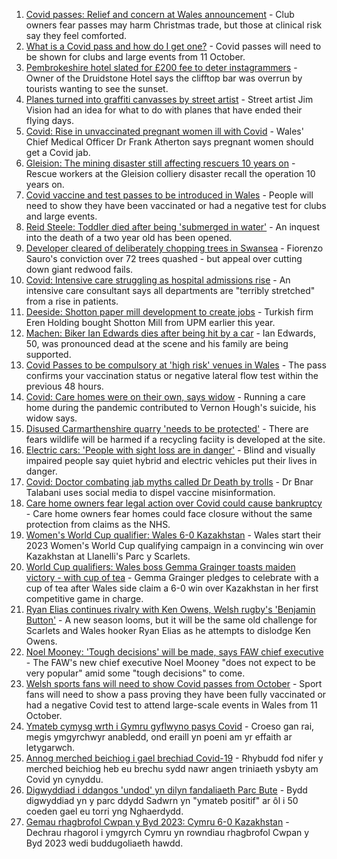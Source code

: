 1. [Covid passes: Relief and concern at Wales announcement](https://www.bbc.co.uk/news/uk-wales-58607964?at_medium=RSS&at_campaign=KARANGA) - Club owners fear passes may harm Christmas trade, but those at clinical risk say they feel comforted.
2. [What is a Covid pass and how do I get one?](https://www.bbc.co.uk/news/uk-wales-politics-58600373?at_medium=RSS&at_campaign=KARANGA) - Covid passes will need to be shown for clubs and large events from 11 October.
3. [Pembrokeshire hotel slated for £200 fee to deter instagrammers](https://www.bbc.co.uk/news/58607498?at_medium=RSS&at_campaign=KARANGA) - Owner of the Druidstone Hotel says the clifftop bar was overrun by tourists wanting to see the sunset.
4. [Planes turned into graffiti canvasses by street artist](https://www.bbc.co.uk/news/uk-wales-58573703?at_medium=RSS&at_campaign=KARANGA) - Street artist Jim Vision had an idea for what to do with planes that have ended their flying days.
5. [Covid: Rise in unvaccinated pregnant women ill with Covid](https://www.bbc.co.uk/news/uk-wales-58603539?at_medium=RSS&at_campaign=KARANGA) - Wales' Chief Medical Officer Dr Frank Atherton says pregnant women should get a Covid jab.
6. [Gleision: The mining disaster still affecting rescuers 10 years on](https://www.bbc.co.uk/news/uk-wales-58585552?at_medium=RSS&at_campaign=KARANGA) - Rescue workers at the Gleision colliery disaster recall the operation 10 years on.
7. [Covid vaccine and test passes to be introduced in Wales](https://www.bbc.co.uk/news/uk-wales-politics-58596128?at_medium=RSS&at_campaign=KARANGA) - People will need to show they have been vaccinated or had a negative test for clubs and large events.
8. [Reid Steele: Toddler died after being 'submerged in water'](https://www.bbc.co.uk/news/uk-wales-58596394?at_medium=RSS&at_campaign=KARANGA) - An inquest into the death of a two year old has been opened.
9. [Developer cleared of deliberately chopping trees in Swansea](https://www.bbc.co.uk/news/uk-wales-58601981?at_medium=RSS&at_campaign=KARANGA) - Fiorenzo Sauro's conviction over 72 trees quashed - but appeal over cutting down giant redwood fails.
10. [Covid: Intensive care struggling as hospital admissions rise](https://www.bbc.co.uk/news/uk-wales-58602523?at_medium=RSS&at_campaign=KARANGA) - An intensive care consultant says all departments are "terribly stretched" from a rise in patients.
11. [Deeside: Shotton paper mill development to create jobs](https://www.bbc.co.uk/news/uk-wales-58602521?at_medium=RSS&at_campaign=KARANGA) - Turkish firm Eren Holding bought Shotton Mill from UPM earlier this year.
12. [Machen: Biker Ian Edwards dies after being hit by a car](https://www.bbc.co.uk/news/uk-wales-58600597?at_medium=RSS&at_campaign=KARANGA) - Ian Edwards, 50, was pronounced dead at the scene and his family are being supported.
13. [Covid Passes to be compulsory at 'high risk' venues in Wales](https://www.bbc.co.uk/news/uk-wales-58595008?at_medium=RSS&at_campaign=KARANGA) - The pass confirms your vaccination status or negative lateral flow test within the previous 48 hours.
14. [Covid: Care homes were on their own, says widow](https://www.bbc.co.uk/news/uk-wales-58596307?at_medium=RSS&at_campaign=KARANGA) - Running a care home during the pandemic contributed to Vernon Hough's suicide, his widow says.
15. [Disused Carmarthenshire quarry 'needs to be protected'](https://www.bbc.co.uk/news/uk-wales-58586625?at_medium=RSS&at_campaign=KARANGA) - There are fears wildlife will be harmed if a recycling faciity is developed at the site.
16. [Electric cars: 'People with sight loss are in danger'](https://www.bbc.co.uk/news/uk-wales-58588704?at_medium=RSS&at_campaign=KARANGA) - Blind and visually impaired people say quiet hybrid and electric vehicles put their lives in danger.
17. [Covid: Doctor combating jab myths called Dr Death by trolls](https://www.bbc.co.uk/news/uk-wales-58585318?at_medium=RSS&at_campaign=KARANGA) - Dr Bnar Talabani uses social media to dispel vaccine misinformation.
18. [Care home owners fear legal action over Covid could cause bankruptcy](https://www.bbc.co.uk/news/uk-wales-58579307?at_medium=RSS&at_campaign=KARANGA) - Care home owners fear homes could face closure without the same protection from claims as the NHS.
19. [Women's World Cup qualifier: Wales 6-0 Kazakhstan](https://www.bbc.co.uk/sport/football/58542573?at_medium=RSS&at_campaign=KARANGA) - Wales start their 2023 Women's World Cup qualifying campaign in a convincing win over Kazakhstan at Llanelli's Parc y Scarlets.
20. [World Cup qualifiers: Wales boss Gemma Grainger toasts maiden victory - with cup of tea](https://www.bbc.co.uk/sport/football/58604748?at_medium=RSS&at_campaign=KARANGA) - Gemma Grainger pledges to celebrate with a cup of tea after Wales side claim a 6-0 win over Kazakhstan in her first competitive game in charge.
21. [Ryan Elias continues rivalry with Ken Owens, Welsh rugby's 'Benjamin Button'](https://www.bbc.co.uk/sport/rugby-union/58595440?at_medium=RSS&at_campaign=KARANGA) - A new season looms, but it will be the same old challenge for Scarlets and Wales hooker Ryan Elias as he attempts to dislodge Ken Owens.
22. [Noel Mooney: 'Tough decisions' will be made, says FAW chief executive](https://www.bbc.co.uk/sport/football/58601081?at_medium=RSS&at_campaign=KARANGA) - The FAW's new chief executive Noel Mooney "does not expect to be very popular" amid some "tough decisions" to come.
23. [Welsh sports fans will need to show Covid passes from October](https://www.bbc.co.uk/sport/wales/58598585?at_medium=RSS&at_campaign=KARANGA) - Sport fans will need to show a pass proving they have been fully vaccinated or had a negative Covid test to attend large-scale events in Wales from 11 October.
24. [Ymateb cymysg wrth i Gymru gyflwyno pasys Covid](https://www.bbc.co.uk/newyddion/58608350?at_medium=RSS&at_campaign=KARANGA) - Croeso gan rai, megis ymgyrchwyr anabledd, ond eraill yn poeni am yr effaith ar letygarwch.
25. [Annog merched beichiog i gael brechiad Covid-19](https://www.bbc.co.uk/newyddion/58601773?at_medium=RSS&at_campaign=KARANGA) - Rhybudd fod nifer y merched beichiog heb eu brechu sydd nawr angen triniaeth ysbyty am Covid yn cynyddu.
26. [Digwyddiad i ddangos 'undod' yn dilyn fandaliaeth Parc Bute](https://www.bbc.co.uk/newyddion/58600423?at_medium=RSS&at_campaign=KARANGA) - Bydd digwyddiad yn y parc ddydd Sadwrn yn "ymateb positif" ar ôl i 50 coeden gael eu torri yng Nghaerdydd.
27. [Gemau rhagbrofol Cwpan y Byd 2023: Cymru 6-0 Kazakhstan](https://www.bbc.co.uk/newyddion/58601770?at_medium=RSS&at_campaign=KARANGA) - Dechrau rhagorol i ymgyrch Cymru yn rowndiau rhagbrofol Cwpan y Byd 2023 wedi buddugoliaeth hawdd.

